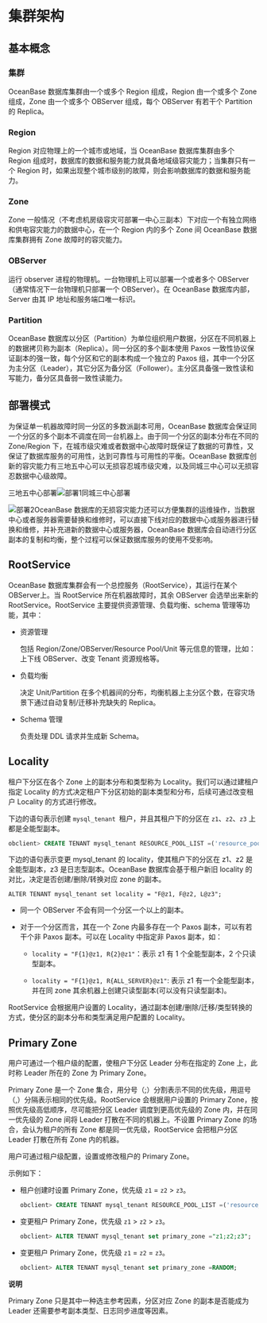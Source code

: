 集群架构 
=========================



基本概念 
-------------------------

### 集群 

OceanBase 数据库集群由一个或多个 Region 组成，Region 由一个或多个 Zone 组成，Zone 由一个或多个 OBServer 组成，每个 OBServer 有若干个 Partition 的 Replica。

### Region 

Region 对应物理上的一个城市或地域，当 OceanBase 数据库集群由多个 Region 组成时，数据库的数据和服务能力就具备地域级容灾能力；当集群只有一个 Region 时，如果出现整个城市级别的故障，则会影响数据库的数据和服务能力。

### Zone 

Zone 一般情况（不考虑机房级容灾可部署一中心三副本）下对应一个有独立网络和供电容灾能力的数据中心，在一个 Region 内的多个 Zone 间 OceanBase 数据库集群拥有 Zone 故障时的容灾能力。

### OBServer 

运行 observer 进程的物理机。一台物理机上可以部署一个或者多个 OBServer（通常情况下一台物理机只部署一个 OBServer）。在 OceanBase 数据库内部，Server 由其 IP 地址和服务端口唯一标识。

### Partition 

OceanBase 数据库以分区（Partition）为单位组织用户数据，分区在不同机器上的数据拷贝称为副本（Replica）。同一分区的多个副本使用 Paxos 一致性协议保证副本的强一致，每个分区和它的副本构成一个独立的 Paxos 组，其中一个分区为主分区（Leader），其它分区为备分区（Follower）。主分区具备强一致性读和写能力，备分区具备弱一致性读能力。

部署模式 
-------------------------

为保证单一机器故障时同一分区的多数派副本可用，OceanBase 数据库会保证同一个分区的多个副本不调度在同一台机器上。由于同一个分区的副本分布在不同的 Zone/Region 下，在城市级灾难或者数据中心故障时既保证了数据的可靠性，又保证了数据库服务的可用性，达到可靠性与可用性的平衡。OceanBase 数据库创新的容灾能力有三地五中心可以无损容忍城市级灾难，以及同城三中心可以无损容忍数据中心级故障。

三地五中心部署![部署1](https://help-static-aliyun-doc.aliyuncs.com/assets/img/zh-CN/6263623461/p351254.jpg)同城三中心部署

![部署2](https://help-static-aliyun-doc.aliyuncs.com/assets/img/zh-CN/6263623461/p351256.jpg)OceanBase 数据库的无损容灾能力还可以方便集群的运维操作，当数据中心或者服务器需要替换和维修时，可以直接下线对应的数据中心或服务器进行替换和维修，并补充进新的数据中心或服务器，OceanBase 数据库会自动进行分区副本的复制和均衡，整个过程可以保证数据库服务的使用不受影响。

RootService 
--------------------------------

OceanBase 数据库集群会有一个总控服务（RootService），其运行在某个 OBServer上。当 RootService 所在机器故障时，其余 OBServer 会选举出来新的 RootService。RootService 主要提供资源管理、负载均衡、schema 管理等功能，其中：

* 资源管理

  包括 Region/Zone/OBServer/Resource Pool/Unit 等元信息的管理，比如：上下线 OBServer、改变 Tenant 资源规格等。
  

* 负载均衡

  决定 Unit/Partition 在多个机器间的分布，均衡机器上主分区个数，在容灾场景下通过自动复制/迁移补充缺失的 Replica。
  

* Schema 管理

  负责处理 DDL 请求并生成新 Schema。
  




Locality 
-----------------------------

租户下分区在各个 Zone 上的副本分布和类型称为 Locality。我们可以通过建租户指定 Locality 的方式决定租户下分区初始的副本类型和分布，后续可通过改变租户 Locality 的方式进行修改。

下边的语句表示创建 `mysql_tenant `租户，并且其租户下的分区在 `z1`、`z2`、`z3` 上都是全能型副本。

```sql
obclient> CREATE TENANT mysql_tenant RESOURCE_POOL_LIST =('resource_pool_1'), primary_zone = "z1;z2;z3", locality ="F@z1, F@z2, F@z3" setob_tcp_invited_nodes='%',ob_timestamp_service='GTS';
```



下边的语句表示变更 mysql_tenant 的 locality，使其租户下的分区在 z1、z2 是全能型副本，z3 是日志型副本。OceanBase 数据库会基于租户新旧 locality 的对比，决定是否创建/删除/转换对应 zone 的副本。

```unknow
ALTER TENANT mysql_tenant set locality = "F@z1, F@z2, L@z3";
```



* 同一个 OBServer 不会有同一个分区一个以上的副本。

  

* 对于一个分区而言，其在一个 Zone 内最多存在一个 Paxos 副本，可以有若干个非 Paxos 副本。可以在 Locality 中指定非 Paxos 副本，如：

  * `locality = "F{1}@z1, R{2}@z1"`：表示 z1 有 1 个全能型副本，2 个只读型副本。

    
  
  * `locality = "F{1}@z1, R{ALL_SERVER}@z1"`: 表示 z1 有一个全能型副本，并在同 zone 其余机器上创建只读型副本(可以没有只读型副本)。

    
  

  




RootService 会根据用户设置的 Locality，通过副本创建/删除/迁移/类型转换的方式，使分区的副本分布和类型满足用户配置的 Locality。

Primary Zone 
---------------------------------

用户可通过一个租户级的配置，使租户下分区 Leader 分布在指定的 Zone 上，此时称 Leader 所在的 Zone 为 Primary Zone。

Primary Zone 是一个 Zone 集合，用分号（;）分割表示不同的优先级，用逗号（,）分隔表示相同的优先级。RootService 会根据用户设置的 Primary Zone，按照优先级高低顺序，尽可能把分区 Leader 调度到更高优先级的 Zone 内，并在同一优先级的 Zone 间将 Leader 打散在不同的机器上。不设置 Primary Zone 的场合，会认为租户的所有 Zone 都是同一优先级，RootService 会把租户分区 Leader 打散在所有 Zone 内的机器。

用户可通过租户级配置，设置或修改租户的 Primary Zone。

示例如下：

* 租户创建时设置 Primary Zone，优先级 `z1` = `z2` \> `z3`。

  ```sql
  obclient> CREATE TENANT mysql_tenant RESOURCE_POOL_LIST =('resource_pool_1'), primary_zone = "z1,z2;z3", locality ="F@z1, F@z2, F@z3" setob_tcp_invited_nodes='%',ob_timestamp_service='GTS';
  ```

  

* 变更租户 Primary Zone，优先级 `z1` \> `z2` \> `z3`。

  ```sql
  obclient> ALTER TENANT mysql_tenant set primary_zone ="z1;z2;z3";
  ```

  

* 变更租户 Primary Zone，优先级 `z1` = `z2` = `z3`。

  ```sql
  obclient> ALTER TENANT mysql_tenant set primary_zone =RANDOM;
  ```

  



**说明**



Primary Zone 只是其中一种选主参考因素，分区对应 Zone 的副本是否能成为 Leader 还需要参考副本类型、日志同步进度等因素。
